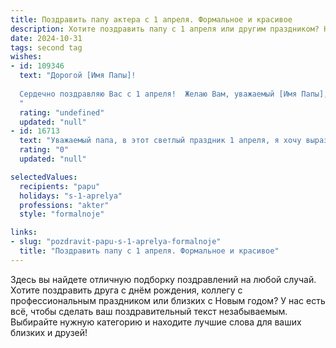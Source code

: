 ```yaml
---
title: Поздравить папу актера с 1 апреля. Формальное и красивое
description: Хотите поздравить папу с 1 апреля или другим праздником? Наш ИИ создаст незабываемое поздравление, а вы обязательно выделитесь среди других.  
date: 2024-10-31
tags: second tag
wishes:
- id: 109346
  text: "Дорогой [Имя Папы]!
  
  Сердечно поздравляю Вас с 1 апреля!  Желаю Вам, уважаемый [Имя Папы], крепкого здоровья, новых творческих успехов на актерском поприще, ярких ролей и неизменной зрительской любви. Пусть каждый день приносит радость и вдохновение, а жизнь будет наполнена смехом и счастьем!
  "
  rating: "undefined"
  updated: "null"
- id: 16713
  text: "Уважаемый папа, в этот светлый праздник 1 апреля, я хочу выразить Вам глубочайшее уважение и искренние поздравления. Ваша профессия актера всегда была для меня источником вдохновения и гордости. Ваши талант и усердие в искусстве не только украшают нашу жизнь, но и вдохновляют многих на достижение высоких целей. Пусть этот день принесет Вам радость и новые творческие идеи, а впредь к Вам всегда будет сопутствовать успех и благополучие. С праздником Весны и Доброго Чуда!"
  rating: "0"
  updated: "null"

selectedValues:
  recipients: "papu"
  holidays: "s-1-aprelya"
  professions: "akter"
  style: "formalnoje"

links:
- slug: "pozdravit-papu-s-1-aprelya-formalnoje"
  title: "Поздравить папу с 1 апреля. Формальное и красивое"
---
```


Здесь вы найдете отличную подборку поздравлений на любой случай. 
Хотите поздравить друга с днём рождения, коллегу с профессиональным праздником или близких с Новым годом? У нас есть всё, чтобы сделать ваш поздравительный текст незабываемым. Выбирайте нужную категорию и находите лучшие слова для ваших близких и друзей!
